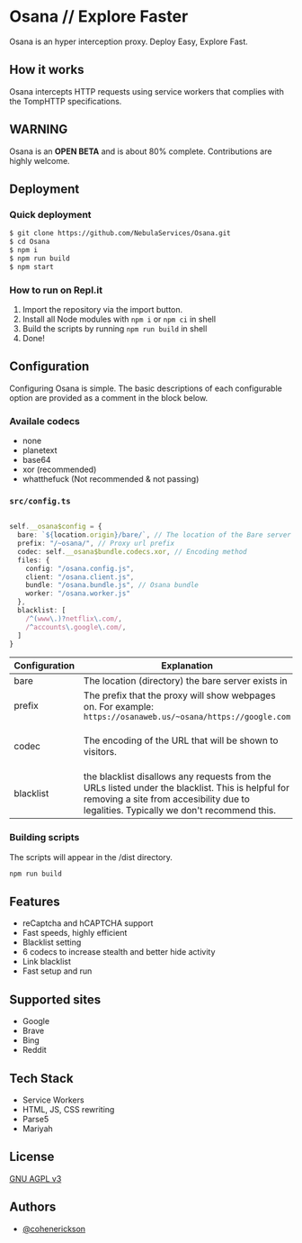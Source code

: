 
# Osana // Explore Faster
Osana is an hyper interception proxy.
Deploy Easy, Explore Fast. 
## How it works
 Osana intercepts HTTP requests using service workers that complies with the TompHTTP specifications. 


## WARNING
Osana is an **OPEN BETA** and is about 80% complete. Contributions are highly welcome. 
## Deployment

### Quick deployment
```bash
$ git clone https://github.com/NebulaServices/Osana.git
$ cd Osana
$ npm i
$ npm run build 
$ npm start
```


### How to run on Repl.it

1. Import the repository via the import button. 
2. Install all Node modules with `npm i` or `npm ci` in shell
3. Build the scripts by running `npm run build` in shell
4. Done! 
## Configuration
Configuring Osana is simple. The basic descriptions of each configurable option are provided as a comment in the block below. 
  ### Availale codecs
- none
- planetext 
- base64
- xor (recommended)
- whatthefuck (Not recommended & not passing)

### `src/config.ts`

```ts

self.__osana$config = {
  bare: `${location.origin}/bare/`, // The location of the Bare server
  prefix: "/~osana/", // Proxy url prefix
  codec: self.__osana$bundle.codecs.xor, // Encoding method 
  files: {
    config: "/osana.config.js",
    client: "/osana.client.js",
    bundle: "/osana.bundle.js", // Osana bundle 
    worker: "/osana.worker.js"
  },
  blacklist: [
    /^(www\.)?netflix\.com/,
    /^accounts\.google\.com/,
  ]
}

```

| Configuration |  Explanation | Options
| --- | ----------- | ----------- |
| bare | The location (directory) the bare server exists in |  --
| prefix | The prefix that the proxy will show webpages on. For example: `https://osanaweb.us/~osana/https://google.com` | the default is `~osana`
| codec | The encoding of the URL that will be shown to visitors.  | `none`, `planetext`, `base64`, `xor`
| blacklist | the blacklist disallows any requests from the URLs listed under the blacklist. This is helpful for removing a site from accesibility due to legalities. Typically we don't recommend this.  | regex of any web address or URL 



### Building scripts
The scripts will appear in the /dist directory.
```bash
npm run build
```


## Features

- reCaptcha and hCAPTCHA support
- Fast speeds, highly efficient 
- Blacklist setting
- 6 codecs to increase stealth and better hide activity
- Link blacklist
- Fast setup and run

## Supported sites

- Google
- Brave
- Bing 
- Reddit
## Tech Stack


- Service Workers
- HTML, JS, CSS rewriting
- Parse5
- Mariyah

## License

[GNU AGPL v3](https://choosealicense.com/licenses/mit/)


## Authors

- [@cohenerickson](https://www.github.com/cohenerickson)

